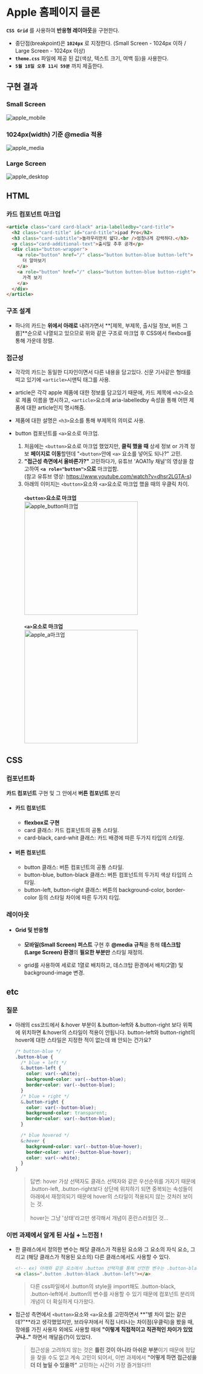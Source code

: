 # Apple 홈페이지 클론

**`CSS Grid`** 를 사용하여 **반응형 레이아웃**을 구현한다.

- 중단점(breakpoint)은 **`1024px`** 로 지정한다.
  (Small Screen - 1024px 이하 / Large Screen - 1024px 이상)
- **`theme.css`** 파일에 제공 된 값(색상, 텍스트 크기, 여백 등)을 사용한다.
- **`5월 18일 오후 11시 59분`** 까지 제출한다.

## 구현 결과

### Small Screen

![apple_mobile](https://github.com/joowon-jang/homework/assets/72129693/bcbeea3a-59e2-4310-9bd6-4a35788113a5)

### 1024px(width) 기준 @media 적용

![apple_media](https://github.com/joowon-jang/homework/assets/72129693/cd0474ac-0e75-4dcc-9e70-b4977537a6c6)

### Large Screen

![apple_desktop](https://github.com/joowon-jang/homework/assets/72129693/cb910f18-1f2c-4b0d-b2bc-23857e45b840)

## HTML

### 카드 컴포넌트 마크업

```html
<article class="card card-black" aria-labelledby="card-title">
  <h2 class="card-title" id="card-title">ipad Pro</h2>
  <h3 class="card-subtitle">놀라우리만치 얇다.<br />엄청나게 강력하다.</h3>
  <p class="card-additional-text">출시일 추후 공개</p>
  <div class="button-wrapper">
    <a role="button" href="/" class="button button-blue button-left">
      더 알아보기
    </a>
    <a role="button" href="/" class="button button-blue button-right">
      가격 보기
    </a>
  </div>
</article>
```

### 구조 설계

- 하나의 카드는 **위에서 아래로** 내려가면서 **[제목, 부제목, 출시일 정보, 버튼 그룹]**순으로 나열되고 있으므로 위와 같은 구조로 마크업 후 CSS에서 flexbox를 통해 가운데 정렬.

### 접근성

- 각각의 카드는 동일한 디자인이면서 다른 내용을 담고있다. 신문 기사같은 형태를 띠고 있기에 `<article>`시맨틱 태그를 사용.

- article은 각각 apple 제품에 대한 정보를 담고있기 때문에, 카드 제목에 `<h2>`요소로 제품 이름을 명시하고, `<article>`요소에 aria-labelledby 속성을 통해 어떤 제품에 대한 article인지 명시해줌.

- 제품에 대한 설명은 `<h3>`요소를 통해 부제목의 의미로 사용.

- button 컴포넌트를 `<a>`요소로 마크업.

  1. 처음에는 `<button>`요소로 마크업 했었지만, **클릭 했을 때** 상세 정보 or 가격 정보 **페이지로 이동**할텐데 "`<button>`안에 `<a>` 요소를 넣어도 되나?" 고민.
  2. **"접근성 측면에서 올바른가?"** 고민하다가, 유튜브 'AOA11y 채널'의 영상을 참고하여 **`<a role="button">`으로** 마크업함.<br/>
     (참고 유튜브 영상: https://www.youtube.com/watch?v=dhsr2LGTA-s)
  3. 아래의 이미지는 `<button>`요소와 `<a>`요소로 마크업 했을 때의 우클릭 차이.<br /><br/>
     **`<button>`요소로 마크업**<br/>
     <img width="300" alt="apple_button마크업" src="https://github.com/joowon-jang/homework/assets/72129693/465eb947-238b-40eb-97dc-9e6cb3f3c61d"><br/><br/>
     **`<a>`요소로 마크업**<br/>
     <img width="300" alt="apple_a마크업" src="https://github.com/joowon-jang/homework/assets/72129693/01ec062d-ff2e-4cda-ad2e-b3761ab08572">

## CSS

### 컴포넌트화

**카드 컴포넌트** 구현 및 그 안에서 **버튼 컴포넌트** 분리

- #### 카드 컴포넌트

  - **flexbox로 구현**
  - card 클래스: 카드 컴포넌트의 공통 스타일.
  - card-black, card-whit 클래스: 카드 배경에 따른 두가지 타입의 스타일.

- #### 버튼 컴포넌트

  - button 클래스: 버튼 컴포넌트의 공통 스타일.
  - button-blue, button-black 클래스: 버튼 컴포넌트의 두가지 색상 타입의 스타일.
  - button-left, button-right 클래스: 버튼의 background-color, border-color 등의 스타일 차이에 따른 두가지 타입.

### 레이아웃

- #### Grid 및 반응형

  - **모바일(Small Screen) 퍼스트** 구현 후 **@media 규칙**을 통해 **데스크탑(Large Screen) 환경**의 **필요한 부분만** 스타일 재정의.

  - grid를 사용하여 세로로 1열로 배치하고, 데스크탑 환경에서 배치(2열) 및 background-image 변경.

## etc

### 질문

- 아래의 css코드에서 &:hover 부분이 &.button-left와 &.button-right 보다 위쪽에 위치하면 &:hover의 스타일이 적용이 안됩니다. button-left와 button-right의 hover에 대한 스타일은 지정한 적이 없는데 왜 안되는 건가요?

  ```css
  /* button-blue */
  .button-blue {
    /* blue + left */
    &.button-left {
      color: var(--white);
      background-color: var(--button-blue);
      border-color: var(--button-blue);
    }
    /* blue + right */
    &.button-right {
      color: var(--button-blue);
      background-color: transparent;
      border-color: var(--button-blue);
    }

    /* blue hovered */
    &:hover {
      background-color: var(--button-blue-hover);
      border-color: var(--button-blue-hover);
      color: var(--white);
    }
  }
  ```

  > 답변: hover 가상 선택자도 클래스 선택자와 같은 우선순위를 가지기 때문에 .button-left, .button-right보다 상단에 위치하기 되면 중복되는 속성들이 아래에서 재정의되기 때문에 hover의 스타일이 적용되지 않는 것처러 보이는 것.<br/><br/>
  > hover는 그냥 '상태'라고만 생각해서 개념이 혼란스러웠던 것...

### 이번 과제에서 알게 된 사실 + 느낀점 !

- 한 클래스에서 정의한 변수는 해당 클래스가 적용된 요소와 그 요소의 자식 요소, 그리고 (해당 클래스가 적용된 요소의) 다른 클래스에서도 사용할 수 있다.<br/>

  ```html
  <!-- ex) 아래와 같은 요소에서 .button 선택자를 통해 선언한 변수는 .button-black, .button-left 에서도 사용가능! -->
  <a class=".button .button-black .button-left"></a>
  ```

  > 다른 css파일에서 .button의 style을 import해도 .button-black, .button-left에서 .button의 변수를 사용할 수 있기 때문에 컴포넌트 분리의 개념이 더 확실하게 다가왔다.

- 접근성 측면에서 `<button>`요소와 `<a>`요소를 고민하면서 **"별 차이 없는 같은데?"**라고 생각했었지만, 브라우저에서 직접 나타나는 차이점(우클릭)을 봤을 때, 장애를 가진 사용자 외에도 사용할 때에 **"이렇게 직접적이고 직관적인 차이가 있었구나.."** 하면서 깨달음(?)이 있었다.
  > 접근성을 고려하지 않는 것은 **틀린 것이 아니라 아쉬운 부분**이기 때문에 정답을 찾을 수도 없고 계속 고민이 되어서, 이번 과제에서 **"어떻게 하면 접근성을 더 더 높일 수 있을까"** 고민하는 시간이 가장 즐거웠다!!!
